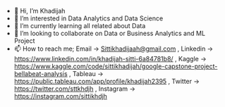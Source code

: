 - 👋 Hi, I’m Khadijah
- 👀 I’m interested in Data Analytics and Data Science
- 🌱 I’m currently learning all related about Data
- 💞️ I’m looking to collaborate on Data or Business Analytics and ML Project
- 📫 How to reach me; Email -> Sittikhadijaah@gmail.com ,
                      Linkedin -> https://www.linkedin.com/in/khadijah-sitti-6a84781b8/ ,
                      Kaggle -> https://www.kaggle.com/code/sittikhadijah/google-capstone-project-bellabeat-analysis ,
                      Tableau -> https://public.tableau.com/app/profile/khadijah2395 ,
                      Twitter -> https://twitter.com/sttkhdjh ,
                      Instagram -> https://instagram.com/sittikhdjh
<!---
Sittikhdjh/Sittikhdjh is a ✨ special ✨ repository because its `README.md` (this file) appears on your GitHub profile.
You can click the Preview link to take a look at your changes.
--->
